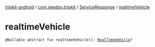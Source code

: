 [tripkit-android](../../index.md) / [com.skedgo.tripkit](../index.md) / [ServiceResponse](index.md) / [realtimeVehicle](./realtime-vehicle.md)

# realtimeVehicle

`@Nullable abstract fun realtimeVehicle(): `[`RealTimeVehicle`](../../skedgo.tripkit.routing/-real-time-vehicle/index.md)`?`